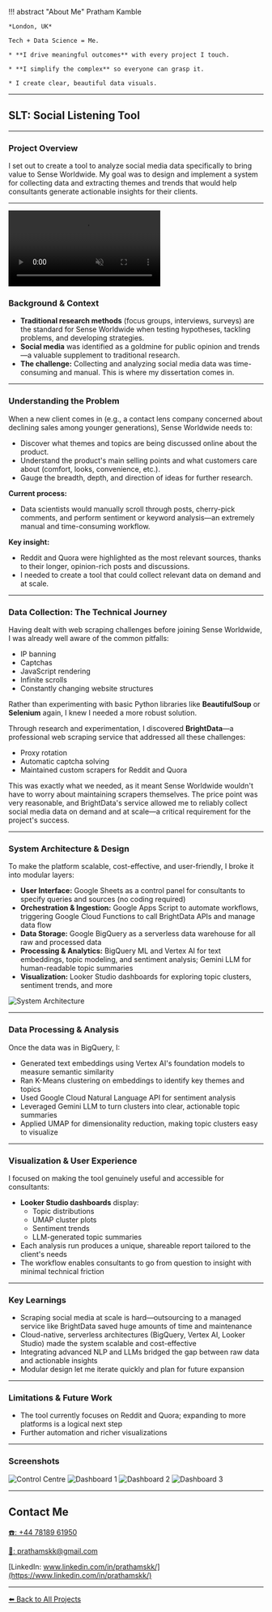 !!! abstract "About Me"
    Pratham Kamble

    *London, UK*

    Tech + Data Science = Me.

    * **I drive meaningful outcomes** with every project I touch.

    * **I simplify the complex** so everyone can grasp it.

    * I create clear, beautiful data visuals.

---


## SLT: Social Listening Tool 

---

### Project Overview

I set out to create a tool to analyze social media data specifically to bring value to Sense Worldwide. My goal was to design and implement a system for collecting data and extracting themes and trends that would help consultants generate actionable insights for their clients.

---

<video controls autoplay muted>
<source src="../slt_demo_video.mp4" type="video/mp4">
</video>



### Background & Context

- **Traditional research methods** (focus groups, interviews, surveys) are the standard for Sense Worldwide when testing hypotheses, tackling problems, and developing strategies.
- **Social media** was identified as a goldmine for public opinion and trends—a valuable supplement to traditional research.
- **The challenge:** Collecting and analyzing social media data was time-consuming and manual. This is where my dissertation comes in.

---

### Understanding the Problem

When a new client comes in (e.g., a contact lens company concerned about declining sales among younger generations), Sense Worldwide needs to:

- Discover what themes and topics are being discussed online about the product.
- Understand the product's main selling points and what customers care about (comfort, looks, convenience, etc.).
- Gauge the breadth, depth, and direction of ideas for further research.

**Current process:**
- Data scientists would manually scroll through posts, cherry-pick comments, and perform sentiment or keyword analysis—an extremely manual and time-consuming workflow.

**Key insight:**
- Reddit and Quora were highlighted as the most relevant sources, thanks to their longer, opinion-rich posts and discussions.
- I needed to create a tool that could collect relevant data on demand and at scale.

---

### Data Collection: The Technical Journey

Having dealt with web scraping challenges before joining Sense Worldwide, I was already well aware of the common pitfalls:

- IP banning
- Captchas
- JavaScript rendering
- Infinite scrolls
- Constantly changing website structures

Rather than experimenting with basic Python libraries like **BeautifulSoup** or **Selenium** again, I knew I needed a more robust solution.

Through research and experimentation, I discovered **BrightData**—a professional web scraping service that addressed all these challenges:

- Proxy rotation
- Automatic captcha solving
- Maintained custom scrapers for Reddit and Quora

This was exactly what we needed, as it meant Sense Worldwide wouldn't have to worry about maintaining scrapers themselves. The price point was very reasonable, and BrightData's service allowed me to reliably collect social media data on demand and at scale—a critical requirement for the project's success.

---

### System Architecture & Design

To make the platform scalable, cost-effective, and user-friendly, I broke it into modular layers:

- **User Interface:** Google Sheets as a control panel for consultants to specify queries and sources (no coding required)
- **Orchestration & Ingestion:** Google Apps Script to automate workflows, triggering Google Cloud Functions to call BrightData APIs and manage data flow
- **Data Storage:** Google BigQuery as a serverless data warehouse for all raw and processed data
- **Processing & Analytics:** BigQuery ML and Vertex AI for text embeddings, topic modeling, and sentiment analysis; Gemini LLM for human-readable topic summaries
- **Visualization:** Looker Studio dashboards for exploring topic clusters, sentiment trends, and more


![System Architecture](slt_system_architecture.png)


---

### Data Processing & Analysis

Once the data was in BigQuery, I:

- Generated text embeddings using Vertex AI's foundation models to measure semantic similarity
- Ran K-Means clustering on embeddings to identify key themes and topics
- Used Google Cloud Natural Language API for sentiment analysis
- Leveraged Gemini LLM to turn clusters into clear, actionable topic summaries
- Applied UMAP for dimensionality reduction, making topic clusters easy to visualize

---

### Visualization & User Experience

I focused on making the tool genuinely useful and accessible for consultants:

- **Looker Studio dashboards** display:
    - Topic distributions
    - UMAP cluster plots
    - Sentiment trends
    - LLM-generated topic summaries
- Each analysis run produces a unique, shareable report tailored to the client's needs
- The workflow enables consultants to go from question to insight with minimal technical friction

---

### Key Learnings

- Scraping social media at scale is hard—outsourcing to a managed service like BrightData saved huge amounts of time and maintenance
- Cloud-native, serverless architectures (BigQuery, Vertex AI, Looker Studio) made the system scalable and cost-effective
- Integrating advanced NLP and LLMs bridged the gap between raw data and actionable insights
- Modular design let me iterate quickly and plan for future expansion

---

### Limitations & Future Work

- The tool currently focuses on Reddit and Quora; expanding to more platforms is a logical next step
- Further automation and richer visualizations

---

### Screenshots

![Control Centre](slt_1.png)
![Dashboard 1](slt_2.png)
![Dashboard 2](slt_3.png)
![Dashboard 3](slt_4.png)

---


## Contact Me

[☎️: +44 78189 61950](tel:+447818961950)

[📧: prathamskk@gmail.com](mailto:prathamskk@gmail.com)

[LinkedIn: www.linkedin.com/in/prathamskk/](https://www.linkedin.com/in/prathamskk/)

---

[⬅️ Back to All Projects](index.md)